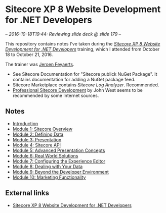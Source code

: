 # Sitecore XP 8 Website Development for .NET Developers

*– 2016-10-18T19:44: Reviewing slide deck @ slide 179 –*

This repository contains notes I've taken during the *[Sitecore XP 8 Website Development for .NET Developers][1]*
training, which I attended from October 18 to October 21, 2016.

The trainer was [Jeroen Feyaerts][2].

* See Sitecore Documentation for "Sitecore publick NuGet Package". It contains documentation for adding a NuGet package
feed.
* Sitecore Marketplace contains *Sitecore Log Analyzer*. Recommended.
* [Professional Sitecore Development][3] by John West seems to be recommended by some Internet sources.

## Notes

* [Introduction](introduction.md)
* [Module 1: Sitecore Overview](module-1.md)
* [Module 2: Defining Data](module-2.md)
* [Module 3: Presentation](module-3.md)
* [Module 4: Sitecore API](module-4.md)
* [Module 5: Advanced Presentation Concepts](module-5.md)
* [Module 6: Real World Solutions](module-6.md)
* [Module 7: Configuring the Experience Editor](module-7.md)
* [Module 8: Dealing with Your Data](module-8.md)
* [Module 9: Beyond the Developer Environment](module-9.md)
* [Module 10: Marketing Functionality](module-10.md)

## External links

* [Sitecore XP 8 Website Development for .NET Developers][1]

[1]: http://www.sitecore.net/fr-be/services-and-support/training/classroom-training/back-end-developers/wnd8-sitecore-website-development-for-net-developers
[2]: https://www.linkedin.com/in/jeroen-feyaerts-7777b391
[3]: https://www.safaribooksonline.com/library/view/professional-sitecore-development/9781118235256/
